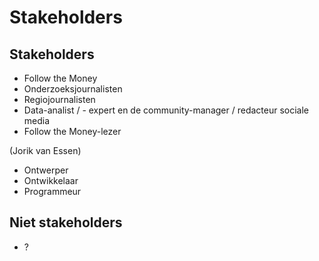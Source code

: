 # Stakeholders

## Stakeholders
* Follow the Money
* Onderzoeksjournalisten
* Regiojournalisten
* Data-analist / - expert en de community-manager / redacteur sociale media
* Follow the Money-lezer

(Jorik van Essen)
* Ontwerper 
* Ontwikkelaar 
* Programmeur



## Niet stakeholders
* ?